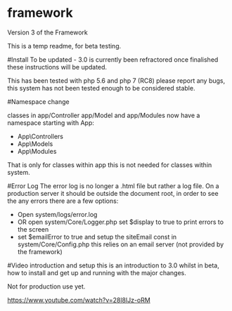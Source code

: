 # framework
Version 3 of the Framework

This is a temp readme, for beta testing.

#Install
To be updated - 3.0 is currently been refractored once finalished these instructions will be updated.

This has been tested with php 5.6 and php 7 (RC8) please report any bugs, this system has not been tested enough to be considered stable.

#Namespace change

classes in app/Controller app/Model and app/Modules now have a namespace starting with App:

* App\Controllers
* App\Models
* App\Modules

That is only for classes within app this is not needed for classes within system.

#Error Log
The error log is no longer a .html file but rather a log file. On a production server it should be outside the document root, in order to see the any errors there are a few options:

* Open system/logs/error.log
* OR open system/Core/Logger.php set $display to true to print errors to the screen
* set $emailError to true and setup the siteEmail const in system/Core/Config.php this relies on an email server (not provided by the framework)

#Video introduction and setup
this is an introduction to 3.0 whilst in beta, how to install and get up and running with the major changes.

Not for production use yet.

https://www.youtube.com/watch?v=28l8lJz-oRM
